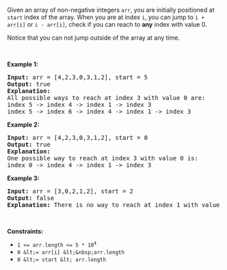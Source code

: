 Given an array of non-negative integers `` arr ``, you are initially positioned at `` start ``&nbsp;index of the array. When you are at index `` i ``, you can jump&nbsp;to `` i + arr[i] `` or `` i - arr[i] ``, check if you can reach to __any__ index with value 0.

Notice that you can not jump outside of the array at any time.

&nbsp;

__Example 1:__

<pre>
<strong>Input:</strong> arr = [4,2,3,0,3,1,2], start = 5
<strong>Output:</strong> true
<strong>Explanation:</strong> 
All possible ways to reach at index 3 with value 0 are: 
index 5 -&gt; index 4 -&gt; index 1 -&gt; index 3 
index 5 -&gt; index 6 -&gt; index 4 -&gt; index 1 -&gt; index 3 
</pre>

__Example 2:__

<pre>
<strong>Input:</strong> arr = [4,2,3,0,3,1,2], start = 0
<strong>Output:</strong> true 
<strong>Explanation: 
</strong>One possible way to reach at index 3 with value 0 is: 
index 0 -&gt; index 4 -&gt; index 1 -&gt; index 3
</pre>

__Example 3:__

<pre>
<strong>Input:</strong> arr = [3,0,2,1,2], start = 2
<strong>Output:</strong> false
<strong>Explanation: </strong>There is no way to reach at index 1 with value 0.
</pre>

&nbsp;

__Constraints:__

*   <code>1 &lt;= arr.length &lt;= 5 * 10<sup>4</sup></code>
*   `` 0 &lt;= arr[i] &lt;&nbsp;arr.length ``
*   `` 0 &lt;= start &lt; arr.length ``